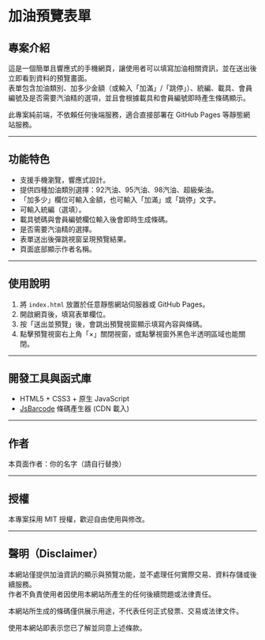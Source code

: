 # 加油預覽表單

## 專案介紹

這是一個簡單且響應式的手機網頁，讓使用者可以填寫加油相關資訊，並在送出後立即看到資料的預覽畫面。  
表單包含加油類別、加多少金額（或輸入「加滿」/「跳停」）、統編、載具、會員編號及是否需要汽油精的選項，並且會根據載具和會員編號即時產生條碼顯示。  

此專案純前端，不依賴任何後端服務，適合直接部署在 GitHub Pages 等靜態網站服務。

---

## 功能特色

- 支援手機瀏覽，響應式設計。
- 提供四種加油類別選擇：92汽油、95汽油、98汽油、超級柴油。
- 「加多少」欄位可輸入金額，也可輸入「加滿」或「跳停」文字。
- 可輸入統編（選填）。
- 載具號碼與會員編號欄位輸入後會即時生成條碼。
- 是否需要汽油精的選擇。
- 表單送出後彈跳視窗呈現預覽結果。
- 頁面底部顯示作者名稱。

---

## 使用說明

1. 將 `index.html` 放置於任意靜態網站伺服器或 GitHub Pages。
2. 開啟網頁後，填寫表單欄位。
3. 按「送出並預覽」後，會跳出預覽視窗顯示填寫內容與條碼。
4. 點擊預覽視窗右上角「×」關閉視窗，或點擊視窗外黑色半透明區域也能關閉。

---

## 開發工具與函式庫

- HTML5 + CSS3 + 原生 JavaScript
- [JsBarcode](https://github.com/lindell/JsBarcode) 條碼產生器 (CDN 載入)

---

## 作者

本頁面作者：你的名字（請自行替換）

---

## 授權

本專案採用 MIT 授權，歡迎自由使用與修改。

---

## 聲明（Disclaimer）

本網站僅提供加油資訊的顯示與預覽功能，並不處理任何實際交易、資料存儲或後續服務。  
作者不負責使用者因使用本網站所產生的任何後續問題或法律責任。  

本網站所生成的條碼僅供展示用途，不代表任何正式發票、交易或法律文件。  

使用本網站即表示您已了解並同意上述條款。
